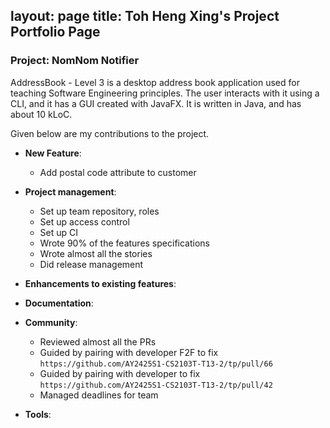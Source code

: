 layout: page
title: Toh Heng Xing's Project Portfolio Page
---

### Project: NomNom Notifier

AddressBook - Level 3 is a desktop address book application used for teaching Software Engineering principles. The user interacts with it using a CLI, and it has a GUI created with JavaFX. It is written in Java, and has about 10 kLoC.

Given below are my contributions to the project.

* **New Feature**:
    * Add postal code attribute to customer

* **Project management**:
    * Set up team repository, roles
    * Set up access control
    * Set up CI
    * Wrote 90% of the features specifications
    * Wrote almost all the stories
    * Did release management

* **Enhancements to existing features**:

* **Documentation**:

* **Community**:
    * Reviewed almost all the PRs
    * Guided by pairing with developer F2F to fix `https://github.com/AY2425S1-CS2103T-T13-2/tp/pull/66`
    * Guided by pairing with developer to fix `https://github.com/AY2425S1-CS2103T-T13-2/tp/pull/42`
    * Managed deadlines for team

* **Tools**:
